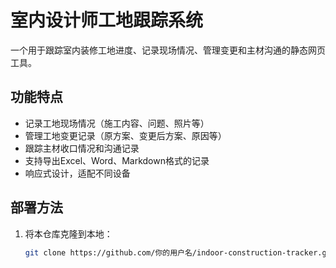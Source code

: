 # 室内设计师工地跟踪系统

一个用于跟踪室内装修工地进度、记录现场情况、管理变更和主材沟通的静态网页工具。

## 功能特点
- 记录工地现场情况（施工内容、问题、照片等）
- 管理工地变更记录（原方案、变更后方案、原因等）
- 跟踪主材收口情况和沟通记录
- 支持导出Excel、Word、Markdown格式的记录
- 响应式设计，适配不同设备

## 部署方法
1. 将本仓库克隆到本地：
   ```bash
   git clone https://github.com/你的用户名/indoor-construction-tracker.git
